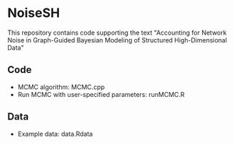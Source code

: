 # NoiseSH
This repository contains code supporting the text "Accounting for Network Noise in Graph-Guided Bayesian Modeling of Structured High-Dimensional Data"

 

## Code

* MCMC algorithm: MCMC.cpp
* Run MCMC with user-specified parameters: runMCMC.R



## Data

* Example data: data.Rdata
